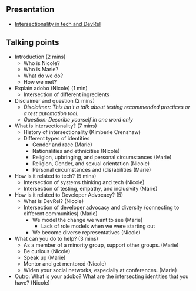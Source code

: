 ## Presentation

- [Intersectionality in tech and DevRel](https://www.canva.com/design/DAFzmIZBsAM/vuZZ7KE4fHxczHYdwZTvmw/view?utm_content=DAFzmIZBsAM&utm_campaign=designshare&utm_medium=link&utm_source=editor)

## Talking points

- Introduction (2 mins)
    - Who is Nicole?
    - Who is Marie?
    - What do we do?
    - How we met?
- Explain adobo (Nicole) (1 min)
    - Intersection of different ingredients
- Disclaimer and question (2 mins)   
    - *Disclaimer: This isn't a talk about testing recommended practices or a test automation tool.* 
    - *Question: Describe yourself in one word only*
- What is intersectionality? (7 mins)
    - History of intersectionality (Kimberle Crenshaw)
    - Different types of identities
        - Gender and race (Marie)
        - Nationalities and ethnicities (Nicole)
        - Religion, upbringing, and personal circumstances (Marie)
        - Religion, Gender, and sexual orientation (Nicole)
        - Personal circumstances and (dis)abilities (Marie)
- How is it related to tech? (5 mins)
    - Intersection of systems thinking and tech (Nicole)
    - Intersection of testing, empathy, and inclusivity (Marie)
- How is it related to Developer Advocacy? (5)
    - What is DevRel? (Nicole)
    - Intersection of developer advocacy and diversity (connecting to different communities) (Marie)
        - We model the change we want to see (Marie)
            - Lack of role models when we were starting out
        - We become diverse representatives (Nicole)
- What can you do to help? (3 mins)
    - As a member of a minority group, support other groups. (Marie)
    - Be curious (Nicole)
    - Speak up (Marie)
    - Mentor and get mentored (Nicole)
    - Widen your social networks, especially at conferences. (Marie)
 - Outro: What is your adobo? What are the intersecting identities that you have? (Nicole)
        
        

